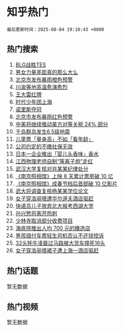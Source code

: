 # 知乎热门

`最后更新时间：2025-08-04 19:10:43 +0800`

## 热门搜索

1. [BLG战胜TES](https://www.zhihu.com/search?q=BLG%E6%88%98%E8%83%9CTES)
1. [男女力量差距真的那么大么](https://www.zhihu.com/search?q=%E7%94%B7%E5%A5%B3%E5%8A%9B%E9%87%8F%E5%B7%AE%E8%B7%9D%E7%9C%9F%E7%9A%84%E9%82%A3%E4%B9%88%E5%A4%A7%E4%B9%88)
1. [北京市发布暴雨橙色预警](https://www.zhihu.com/search?q=%E5%8C%97%E4%BA%AC%E5%B8%82%E5%8F%91%E5%B8%83%E6%9A%B4%E9%9B%A8%E6%A9%99%E8%89%B2%E9%A2%84%E8%AD%A6)
1. [川渝等地高温愈演愈烈](https://www.zhihu.com/search?q=%E5%B7%9D%E6%B8%9D%E7%AD%89%E5%9C%B0%E9%AB%98%E6%B8%A9%E6%84%88%E6%BC%94%E6%84%88%E7%83%88)
1. [王大雷红牌](https://www.zhihu.com/search?q=%E7%8E%8B%E5%A4%A7%E9%9B%B7%E7%BA%A2%E7%89%8C)
1. [时代少年团上海](https://www.zhihu.com/search?q=%E6%97%B6%E4%BB%A3%E5%B0%91%E5%B9%B4%E5%9B%A2%E4%B8%8A%E6%B5%B7)
1. [诺里斯夺冠](https://www.zhihu.com/search?q=%E8%AF%BA%E9%87%8C%E6%96%AF%E5%A4%BA%E5%86%A0)
1. [北京市发布暴雨红色预警](https://www.zhihu.com/search?q=%E5%8C%97%E4%BA%AC%E5%B8%82%E5%8F%91%E5%B8%83%E6%9A%B4%E9%9B%A8%E7%BA%A2%E8%89%B2%E9%A2%84%E8%AD%A6)
1. [中美将继续推动美方对等关税 24% 部分](https://www.zhihu.com/search?q=%E4%B8%AD%E7%BE%8E%E5%B0%86%E7%BB%A7%E7%BB%AD%E6%8E%A8%E5%8A%A8%E7%BE%8E%E6%96%B9%E5%AF%B9%E7%AD%89%E5%85%B3%E7%A8%8E%2024%25%20%E9%83%A8%E5%88%86)
1. [千岛群岛发生6.5级地震](https://www.zhihu.com/search?q=%E5%8D%83%E5%B2%9B%E7%BE%A4%E5%B2%9B%E5%8F%91%E7%94%9F6.5%E7%BA%A7%E5%9C%B0%E9%9C%87)
1. [儿童票「量身高」不如「看年龄」](https://www.zhihu.com/search?q=%E5%84%BF%E7%AB%A5%E7%A5%A8%E3%80%8C%E9%87%8F%E8%BA%AB%E9%AB%98%E3%80%8D%E4%B8%8D%E5%A6%82%E3%80%8C%E7%9C%8B%E5%B9%B4%E9%BE%84%E3%80%8D)
1. [公司约定的不缴社保无效](https://www.zhihu.com/search?q=%E5%85%AC%E5%8F%B8%E7%BA%A6%E5%AE%9A%E7%9A%84%E4%B8%8D%E7%BC%B4%E7%A4%BE%E4%BF%9D%E6%97%A0%E6%95%88)
1. [日本一企业推出「婴儿头香味」香水](https://www.zhihu.com/search?q=%E6%97%A5%E6%9C%AC%E4%B8%80%E4%BC%81%E4%B8%9A%E6%8E%A8%E5%87%BA%E3%80%8C%E5%A9%B4%E5%84%BF%E5%A4%B4%E9%A6%99%E5%91%B3%E3%80%8D%E9%A6%99%E6%B0%B4)
1. [江西物理老师自制“等离子炮”走红](https://www.zhihu.com/search?q=%E6%B1%9F%E8%A5%BF%E7%89%A9%E7%90%86%E8%80%81%E5%B8%88%E8%87%AA%E5%88%B6%E2%80%9C%E7%AD%89%E7%A6%BB%E5%AD%90%E7%82%AE%E2%80%9D%E8%B5%B0%E7%BA%A2)
1. [武汉大学复核对肖某某纪律处分](https://www.zhihu.com/search?q=%E6%AD%A6%E6%B1%89%E5%A4%A7%E5%AD%A6%E5%A4%8D%E6%A0%B8%E5%AF%B9%E8%82%96%E6%9F%90%E6%9F%90%E7%BA%AA%E5%BE%8B%E5%A4%84%E5%88%86)
1. [《南京照相馆》上映 8 天累计票房破 10 亿](https://www.zhihu.com/search?q=%E3%80%8A%E5%8D%97%E4%BA%AC%E7%85%A7%E7%9B%B8%E9%A6%86%E3%80%8B%E4%B8%8A%E6%98%A0%208%20%E5%A4%A9%E7%B4%AF%E8%AE%A1%E7%A5%A8%E6%88%BF%E7%A0%B4%2010%20%E4%BA%BF)
1. [《南京照相馆》成春节档后首部破 10 亿影片](https://www.zhihu.com/search?q=%E3%80%8A%E5%8D%97%E4%BA%AC%E7%85%A7%E7%9B%B8%E9%A6%86%E3%80%8B%E6%88%90%E6%98%A5%E8%8A%82%E6%A1%A3%E5%90%8E%E9%A6%96%E9%83%A8%E7%A0%B4%2010%20%E4%BA%BF%E5%BD%B1%E7%89%87)
1. [武大将调查复核杨某某学位论文](https://www.zhihu.com/search?q=%E6%AD%A6%E5%A4%A7%E5%B0%86%E8%B0%83%E6%9F%A5%E5%A4%8D%E6%A0%B8%E6%9D%A8%E6%9F%90%E6%9F%90%E5%AD%A6%E4%BD%8D%E8%AE%BA%E6%96%87)
1. [女子穿洛丽塔遭华尔道夫酒店驱赶](https://www.zhihu.com/search?q=%E5%A5%B3%E5%AD%90%E7%A9%BF%E6%B4%9B%E4%B8%BD%E5%A1%94%E9%81%AD%E5%8D%8E%E5%B0%94%E9%81%93%E5%A4%AB%E9%85%92%E5%BA%97%E9%A9%B1%E8%B5%B6)
1. [快递员儿子放弃北大报考西湖大学](https://www.zhihu.com/search?q=%E5%BF%AB%E9%80%92%E5%91%98%E5%84%BF%E5%AD%90%E6%94%BE%E5%BC%83%E5%8C%97%E5%A4%A7%E6%8A%A5%E8%80%83%E8%A5%BF%E6%B9%96%E5%A4%A7%E5%AD%A6)
1. [孙兴慜将离开热刺](https://www.zhihu.com/search?q=%E5%AD%99%E5%85%B4%E6%85%9C%E5%B0%86%E7%A6%BB%E5%BC%80%E7%83%AD%E5%88%BA)
1. [少林寺取消部分收费项目](https://www.zhihu.com/search?q=%E5%B0%91%E6%9E%97%E5%AF%BA%E5%8F%96%E6%B6%88%E9%83%A8%E5%88%86%E6%94%B6%E8%B4%B9%E9%A1%B9%E7%9B%AE)
1. [海底捞推出人均 700 元的臻选店](https://www.zhihu.com/search?q=%E6%B5%B7%E5%BA%95%E6%8D%9E%E6%8E%A8%E5%87%BA%E4%BA%BA%E5%9D%87%20700%20%E5%85%83%E7%9A%84%E8%87%BB%E9%80%89%E5%BA%97)
1. [男孩错付车费轻生司机否认不还钱控诉](https://www.zhihu.com/search?q=%E7%94%B7%E5%AD%A9%E9%94%99%E4%BB%98%E8%BD%A6%E8%B4%B9%E8%BD%BB%E7%94%9F%E5%8F%B8%E6%9C%BA%E5%90%A6%E8%AE%A4%E4%B8%8D%E8%BF%98%E9%92%B1%E6%8E%A7%E8%AF%89)
1. [32头牦牛凌晨过马路被大货车撞死16头](https://www.zhihu.com/search?q=32%E5%A4%B4%E7%89%A6%E7%89%9B%E5%87%8C%E6%99%A8%E8%BF%87%E9%A9%AC%E8%B7%AF%E8%A2%AB%E5%A4%A7%E8%B4%A7%E8%BD%A6%E6%92%9E%E6%AD%BB16%E5%A4%B4)
1. [女子穿洛丽塔裙子遭上海一酒店驱赶](https://www.zhihu.com/search?q=%E5%A5%B3%E5%AD%90%E7%A9%BF%E6%B4%9B%E4%B8%BD%E5%A1%94%E8%A3%99%E5%AD%90%E9%81%AD%E4%B8%8A%E6%B5%B7%E4%B8%80%E9%85%92%E5%BA%97%E9%A9%B1%E8%B5%B6)

## 热门话题

暂无数据

## 热门视频

暂无数据